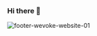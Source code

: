### Hi there 👋

<!--
**Kzis/Kzis** is a ✨ _special_ ✨ repository because its `README.md` (this file) appears on your GitHub profile.

Here are some ideas to get you started:

- 🔭 I’m currently working on ...
- 🌱 I’m currently learning ...
- 👯 I’m looking to collaborate on ...
- 🤔 I’m looking for help with ...
- 💬 Ask me about ...
- 📫 How to reach me: ...
- 😄 Pronouns: ...
- ⚡ Fun fact: ...
-->


![footer-wevoke-website-01](https://user-images.githubusercontent.com/25294734/88892764-8acb3f00-d26f-11ea-918a-9320d7bcb76d.gif)

